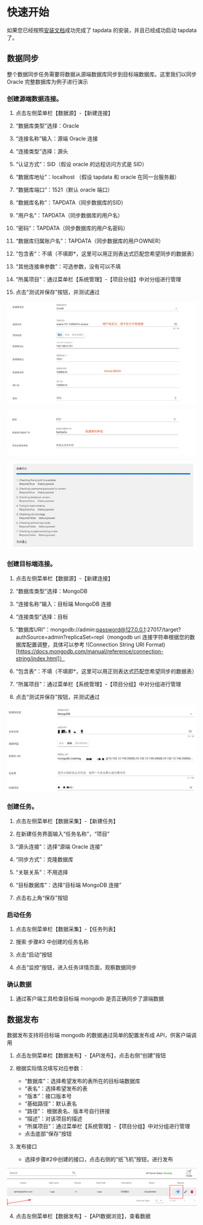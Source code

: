 # 快速开始

如果您已经按照[安装文档](installation-cn.md)成功完成了 tapdata 的安装，并且已经成功启动 tapdata了。

## 数据同步

整个数据同步任务需要将数据从源端数据库同步到目标端数据库。这里我们以同步 Oracle 完整数据库为例子进行演示

### 创建源端数据连接。

1. 点击左侧菜单栏【数据源】-【新建连接】

2. “数据库类型”选择：Oracle

3. “连接名称”输入：源端 Oracle 连接

4. “连接类型”选择：源头

5. “认证方式”：SID（假设 oracle 的远程访问方式是 SID）

6. “数据库地址”：localhost （假设 tapdata 和 oracle 在同一台服务器）

7. “数据库端口”：1521（默认 oracle 端口）

8. “数据库名称”：TAPDATA（同步数据库的SID）

9. ”用户名“：TAPDATA（同步数据库的用户名）

10. “密码”：TAPDATA（同步数据库的用户名密码）

11. “数据库归属账户名”：TAPDATA（同步数据库的用户OWNER）

12. ”包含表“：不填（不填即*，这里可以用正则表达式匹配您希望同步的数据表）

13. “其他连接串参数”：可选参数，没有可以不填

14. “所属项目”：通过菜单栏【系统管理】-【项目分组】中对分组进行管理

15. 点击“测试并保存”按钮，并测试通过

![](../images/quick-start-cn-1.jpeg)

![](../images/quick-start-cn-2.jpeg)

![](../images/quick-start-cn-3.jpeg)

### 创建目标端连接。

1. 点击左侧菜单栏【数据源】-【新建连接】

2. “数据库类型”选择：MongoDB

3. “连接名称”输入：目标端 MongoDB 连接

4. “连接类型”选择：目标

5. “数据库URI”：mongodb://admin:password@127.0.0.1:27017/target?authSource=admin?replicaSet=repl（mongodb uri 连接字符串根据您的数据库配置调整，具体可以参考 !(Connection String URI Format)[https://docs.mongodb.com/manual/reference/connection-string/index.html]）

6. ”包含表“：不填（不填即*，这里可以用正则表达式匹配您希望同步的数据表）

7. “所属项目”：通过菜单栏【系统管理】-【项目分组】中对分组进行管理

8. 点击“测试并保存”按钮，并测试通过

![](../images/quick-start-cn-4.jpeg)

### 创建任务。

1. 点击左侧菜单栏【数据采集】-【新建任务】

2. 在新建任务界面输入“任务名称”，“项目”

3. “源头连接”：选择“源端 Oracle 连接”

4. “同步方式”：克隆数据库

5. “关联关系”：不用选择

6. “目标数据库”：选择“目标端 MongoDB 连接”

7. 点击右上角“保存”按钮

### 启动任务

1. 点击左侧菜单栏【数据采集】-【任务列表】

2. 搜索 步骤#3 中创建的任务名称

3. 点击“启动”按钮

4. 点击“监控”按钮，进入任务详情页面，观察数据同步

### 确认数据

1. 通过客户端工具检查目标端 mongodb 是否正确同步了源端数据

## 数据发布

数据发布支持将目标端 mongodb 的数据通过简单的配置发布成 API，供客户端调用

1. 点击左侧菜单栏【数据发布】-【API发布】，点击右侧“创建”按钮

2. 根据实际情况填写对应参数：
    
    - “数据库”：选择希望发布的表所在的目标端数据库
    - “表名”：选择希望发布的表
    - “版本”：接口版本号
    - “基础路径”：默认表名
    - “路径”： 根据表名、版本号自行拼接
    - “描述”：对该项目的描述
    - “所属项目”：通过菜单栏【系统管理】-【项目分组】中对分组进行管理
    - 点击底部“保存”按钮

3. 发布接口
    
    - 选择步骤#2中创建的接口，点击右侧的“纸飞机”按钮，进行发布
    
![](../images/quick-start-cn-4.png)

4. 点击左侧菜单栏【数据发布】-【API数据浏览】，查看数据
